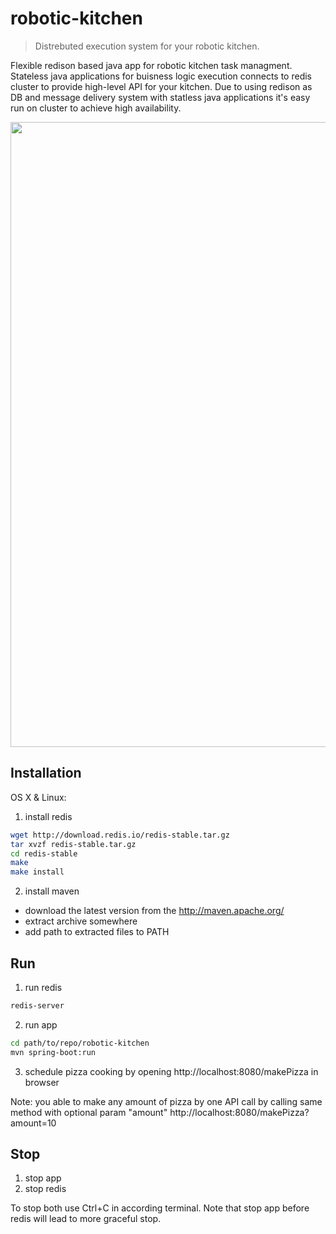 # robotic-kitchen
> Distrebuted execution system for your robotic kitchen.

Flexible redison based java app for robotic kitchen task managment. 
Stateless java applications for buisness logic execution connects to redis cluster to provide high-level API for your kitchen.
Due to using redison as DB and message delivery system with statless java applications it's easy run on cluster to achieve high availability.

<img src="https://lh3.googleusercontent.com/uPE7rYobJ-nKEqr9COH_J23IUZ8oZFE98AXso71AdjTod4_YfWPuIixIDxg2jqBJXUljJm_4ojpFHl0GzVZBzu2f0qwSkNzSUexRBas1V1H65LUNAsuOoxhAZz2IYqJ9gNPugAzGEWUvSavkt2Ek085OkNgVjmbTQVHS4fOtD-roqY67iBO_VhiPAat_cB4Mrspn0SVVTHL3hJNOvHs8OptKDc4JQz7EOxGiviir9EpPd5ucUWBuO0p0zMoUMhVRHN8qqOglrMsC1_XvENFZWT_EUuq4JSDdwJ9dos2dgfQDw8r5efSil6HZuze0Mo3OVnbXNxdoRStgVQeU8V_aQkEhha0hi2JBZUj5Nz2zu1bYygTlvnUEtj3TFRnY7AzKNgHZihBR-adSyPiKRXM6-qADqr7Dl1Uox9fgfwqCPD3wroEW_7-iDUF1-h0gpwPLIiR9Yjcys3hyS-seFzntQvBf9qDYuwp3T3Wt8FgmgaY2RI3zbXbVSBnY9Fe_ewIWce-zwQBMkyUdt8otMybKCtK80J3GmDhBlrwuC5g6OXnBimdQ0TjWrrkDZ4BLs0PmhgChjMwwGTW_9WdwY6PA0Hjo4o4nOzGGtb1ktgOPYfOTI3k3mOZWPoqrX6xm2yn_bH6gcSetYS-t1xlZogVEQtnmTIGCNF8f=w1614-h1672-no" width="1000">

## Installation

OS X & Linux:

1. install redis
```sh
wget http://download.redis.io/redis-stable.tar.gz
tar xvzf redis-stable.tar.gz
cd redis-stable
make
make install
```
2. install maven 
* download the latest version from the http://maven.apache.org/
* extract archive somewhere
* add path to extracted files to PATH

## Run

1. run redis
```sh
redis-server
```
2. run app
```sh
cd path/to/repo/robotic-kitchen
mvn spring-boot:run
```
3. schedule pizza cooking by opening http://localhost:8080/makePizza in browser

Note: you able to make any amount of pizza by one API call by calling same method with optional param "amount" http://localhost:8080/makePizza?amount=10

## Stop
1. stop app
2. stop redis

To stop both use Ctrl+C in according terminal. Note that stop app before redis will lead to more graceful stop.
